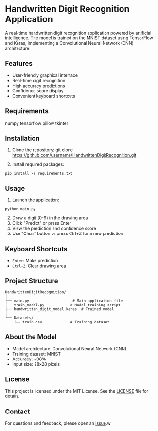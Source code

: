 # Handwritten Digit Recognition Application

A real-time handwritten digit recognition application powered by artificial intelligence. The model is trained on the MNIST dataset using TensorFlow and Keras, implementing a Convolutional Neural Network (CNN) architecture.

## Features

- User-friendly graphical interface
- Real-time digit recognition
- High accuracy predictions
- Confidence score display
- Convenient keyboard shortcuts

## Requirements
numpy
tensorflow
pillow
tkinter

## Installation

1. Clone the repository:
git clone https://github.com/username/HandwrittenDigitRecognition.git

2. Install required packages:
```
pip install -r requirements.txt
```

## Usage

1. Launch the application:
```
python main.py
```

2. Draw a digit (0-9) in the drawing area
3. Click "Predict" or press Enter
4. View the prediction and confidence score
5. Use "Clear" button or press Ctrl+Z for a new prediction

## Keyboard Shortcuts

- `Enter`: Make prediction
- `Ctrl+Z`: Clear drawing area

## Project Structure

```
HandwrittenDigitRecognition/
│
├── main.py                    # Main application file
├── train_model.py            # Model training script
├── handwritten_digit_model.keras  # Trained model
│
└── Datasets/
    └── train.csv             # Training dataset
```

## About the Model

- Model architecture: Convolutional Neural Network (CNN)
- Training dataset: MNIST
- Accuracy: ~98%
- Input size: 28x28 pixels

## License

This project is licensed under the MIT License. See the [LICENSE](LICENSE) file for details.

## Contact

For questions and feedback, please open an [issue](https://github.com/username/HandwrittenDigitRecognition/issues).w
